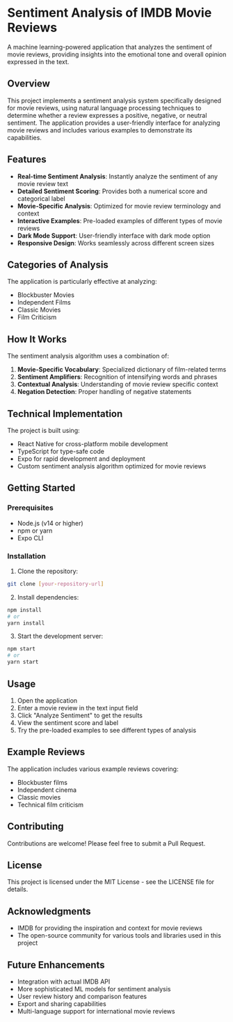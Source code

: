 # Sentiment Analysis of IMDB Movie Reviews

A machine learning-powered application that analyzes the sentiment of movie reviews, providing insights into the emotional tone and overall opinion expressed in the text.

## Overview

This project implements a sentiment analysis system specifically designed for movie reviews, using natural language processing techniques to determine whether a review expresses a positive, negative, or neutral sentiment. The application provides a user-friendly interface for analyzing movie reviews and includes various examples to demonstrate its capabilities.

## Features

- **Real-time Sentiment Analysis**: Instantly analyze the sentiment of any movie review text
- **Detailed Sentiment Scoring**: Provides both a numerical score and categorical label
- **Movie-Specific Analysis**: Optimized for movie review terminology and context
- **Interactive Examples**: Pre-loaded examples of different types of movie reviews
- **Dark Mode Support**: User-friendly interface with dark mode option
- **Responsive Design**: Works seamlessly across different screen sizes

## Categories of Analysis

The application is particularly effective at analyzing:

- Blockbuster Movies
- Independent Films
- Classic Movies
- Film Criticism

## How It Works

The sentiment analysis algorithm uses a combination of:

1. **Movie-Specific Vocabulary**: Specialized dictionary of film-related terms
2. **Sentiment Amplifiers**: Recognition of intensifying words and phrases
3. **Contextual Analysis**: Understanding of movie review specific context
4. **Negation Detection**: Proper handling of negative statements

## Technical Implementation

The project is built using:

- React Native for cross-platform mobile development
- TypeScript for type-safe code
- Expo for rapid development and deployment
- Custom sentiment analysis algorithm optimized for movie reviews

## Getting Started

### Prerequisites

- Node.js (v14 or higher)
- npm or yarn
- Expo CLI

### Installation

1. Clone the repository:

```bash
git clone [your-repository-url]
```

2. Install dependencies:

```bash
npm install
# or
yarn install
```

3. Start the development server:

```bash
npm start
# or
yarn start
```

## Usage

1. Open the application
2. Enter a movie review in the text input field
3. Click "Analyze Sentiment" to get the results
4. View the sentiment score and label
5. Try the pre-loaded examples to see different types of analysis

## Example Reviews

The application includes various example reviews covering:

- Blockbuster films
- Independent cinema
- Classic movies
- Technical film criticism

## Contributing

Contributions are welcome! Please feel free to submit a Pull Request.

## License

This project is licensed under the MIT License - see the LICENSE file for details.

## Acknowledgments

- IMDB for providing the inspiration and context for movie reviews
- The open-source community for various tools and libraries used in this project

## Future Enhancements

- Integration with actual IMDB API
- More sophisticated ML models for sentiment analysis
- User review history and comparison features
- Export and sharing capabilities
- Multi-language support for international movie reviews
